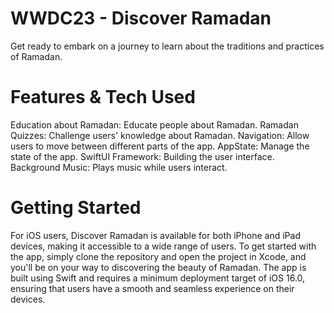 # WWDC23 - Discover Ramadan
Get ready to embark on a journey to learn about the traditions and practices of Ramadan.

# Features & Tech Used
Education about Ramadan: Educate people about Ramadan.
Ramadan Quizzes: Challenge users' knowledge about Ramadan.
Navigation: Allow users to move between different parts of the app.
AppState: Manage the state of the app.
SwiftUI Framework: Building the user interface.
Background Music: Plays music while users interact.

# Getting Started
For iOS users, Discover Ramadan is available for both iPhone and iPad devices, making it accessible to a wide range of users. To get started with the app, simply clone the repository and open the project in Xcode, and you'll be on your way to discovering the beauty of Ramadan. The app is built using Swift and requires a minimum deployment target of iOS 16.0, ensuring that users have a smooth and seamless experience on their devices. 
